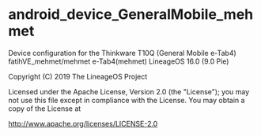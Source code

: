 # android_device_GeneralMobile_mehmet
Device configuration for the Thinkware T10Q (General Mobile e-Tab4)
fatihVE_mehmet/mehmet
e-Tab4(mehmet) LineageOS 16.0 (9.0 Pie)

Copyright (C) 2019 The LineageOS Project

 Licensed under the Apache License, Version 2.0 (the "License");
 you may not use this file except in compliance with the License.
 You may obtain a copy of the License at

 http://www.apache.org/licenses/LICENSE-2.0
